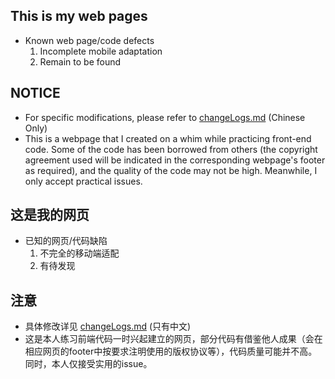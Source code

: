 ## This is my web pages
- Known web page/code defects
  1. Incomplete mobile adaptation
  2. Remain to be found
## NOTICE
- For specific modifications, please refer to [changeLogs.md](changeLogs.md) (Chinese Only)
- This is a webpage that I created on a whim while practicing front-end code. Some of the code has been borrowed from others (the copyright agreement used will be indicated in the corresponding webpage's footer as required), and the quality of the code may not be high. Meanwhile, I only accept practical issues.
  
 
## 这是我的网页
- 已知的网页/代码缺陷
  1. 不完全的移动端适配
  2. 有待发现
## 注意
- 具体修改详见 [changeLogs.md](changeLogs.md) (只有中文)
- 这是本人练习前端代码一时兴起建立的网页，部分代码有借鉴他人成果（会在相应网页的footer中按要求注明使用的版权协议等），代码质量可能并不高。同时，本人仅接受实用的issue。
